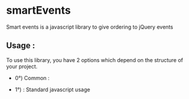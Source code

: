 # smartEvents
Smart events is a javascript library to give ordering to jQuery events

## Usage :
To use this library, you have 2 options which depend on the structure of your project. 

* 0°) Common : 

* 1°) : Standard javascript usage